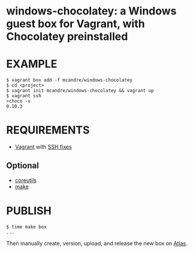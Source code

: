 # windows-chocolatey: a Windows guest box for Vagrant, with Chocolatey preinstalled

# EXAMPLE

```
$ vagrant box add -f mcandre/windows-chocolatey
$ cd <project>
$ vagrant init mcandre/windows-chocolatey && vagrant up
$ vagrant ssh
>choco -v
0.10.3
```

# REQUIREMENTS

* [Vagrant](https://www.vagrantup.com) with [SSH fixes](https://gist.github.com/mcandre/ddc03bf5c36720731345eeb408261911#fix-vagrant-ssh-conflicts)

## Optional

* [coreutils](https://www.gnu.org/software/coreutils/coreutils.html)
* [make](https://www.gnu.org/software/make/)

# PUBLISH

```
$ time make box
...
```

Then manually create, version, upload, and release the new box on [Atlas](https://atlas.hashicorp.com/vagrant).
